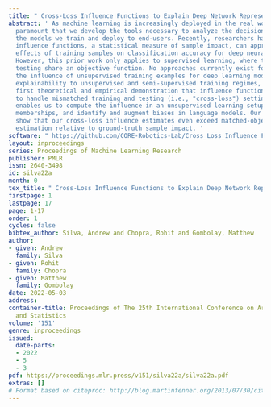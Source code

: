 ```yaml
---
title: " Cross-Loss Influence Functions to Explain Deep Network Representations "
abstract: ' As machine learning is increasingly deployed in the real world, it is
  paramount that we develop the tools necessary to analyze the decision-making of
  the models we train and deploy to end-users. Recently, researchers have shown that
  influence functions, a statistical measure of sample impact, can approximate the
  effects of training samples on classification accuracy for deep neural networks.
  However, this prior work only applies to supervised learning, where training and
  testing share an objective function. No approaches currently exist for estimating
  the influence of unsupervised training examples for deep learning models. To bring
  explainability to unsupervised and semi-supervised training regimes, we derive the
  first theoretical and empirical demonstration that influence functions can be extended
  to handle mismatched training and testing (i.e., "cross-loss") settings. Our formulation
  enables us to compute the influence in an unsupervised learning setup, explain cluster
  memberships, and identify and augment biases in language models. Our experiments
  show that our cross-loss influence estimates even exceed matched-objective influence
  estimation relative to ground-truth sample impact. '
software: " https://github.com/CORE-Robotics-Lab/Cross_Loss_Influence_Functions "
layout: inproceedings
series: Proceedings of Machine Learning Research
publisher: PMLR
issn: 2640-3498
id: silva22a
month: 0
tex_title: " Cross-Loss Influence Functions to Explain Deep Network Representations "
firstpage: 1
lastpage: 17
page: 1-17
order: 1
cycles: false
bibtex_author: Silva, Andrew and Chopra, Rohit and Gombolay, Matthew
author:
- given: Andrew
  family: Silva
- given: Rohit
  family: Chopra
- given: Matthew
  family: Gombolay
date: 2022-05-03
address:
container-title: Proceedings of The 25th International Conference on Artificial Intelligence
  and Statistics
volume: '151'
genre: inproceedings
issued:
  date-parts:
  - 2022
  - 5
  - 3
pdf: https://proceedings.mlr.press/v151/silva22a/silva22a.pdf
extras: []
# Format based on citeproc: http://blog.martinfenner.org/2013/07/30/citeproc-yaml-for-bibliographies/
---
```

